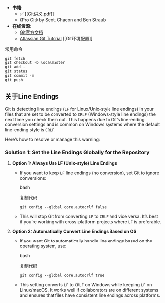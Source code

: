 - **书籍**:
	- ✅ [[Git讲义.pdf]]
	- 《Pro Git》 by Scott Chacon and Ben Straub
- **在线资源**:
	- [Git官方文档](https://git-scm.com/doc)
	- [Atlassian Git Tutorial](https://www.atlassian.com/git/tutorials)
[[Git环境配置]]

常用命令
```git
git fetch
git checkout -b localmaster
git add .
git status
git commit -m
git push
```

## 关于Line Endings
Git is detecting line endings (`LF` for Linux/Unix-style line endings) in your files that are set to be converted to `CRLF` (Windows-style line endings) the next time you check them out. This happens due to Git’s line-ending conversion settings and is common on Windows systems where the default line-ending style is `CRLF`.

Here’s how to resolve or manage this warning:

### Solution 1: Set the Line Endings Globally for the Repository

1. **Option 1: Always Use LF (Unix-style) Line Endings**
    
    - If you want to keep `LF` line endings (no conversion), set Git to ignore conversions:
        
        bash
        
        复制代码
        
        `git config --global core.autocrlf false`
        
    - This will stop Git from converting `LF` to `CRLF` and vice versa. It’s best if you’re working with cross-platform projects where `LF` is preferable.
2. **Option 2: Automatically Convert Line Endings Based on OS**
    
    - If you want Git to automatically handle line endings based on the operating system, use:
        
        bash
        
        复制代码
        
        `git config --global core.autocrlf true`
        
    - This setting converts `LF` to `CRLF` on Windows while keeping `LF` on Linux/macOS. It works well if collaborators are on different systems and ensures that files have consistent line endings across platforms.